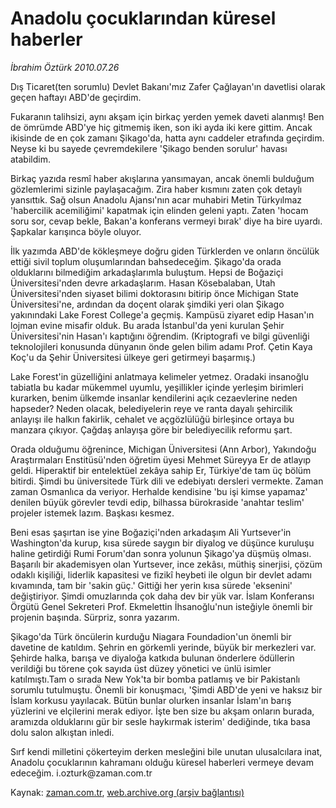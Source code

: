 # Anadolu çocuklarından küresel haberler

*İbrahim Öztürk 2010.07.26*

<td class="columnist-detail">
<p>Dış Ticaret(ten sorumlu) Devlet Bakanı'mız Zafer Çağlayan'ın davetlisi olarak geçen haftayı ABD'de geçirdim.</p>
<p>
<div id="haberMetinDiv">
<p>Fukaranın talihsizi, aynı akşam için birkaç yerden yemek daveti alanmış! Ben de ömrümde ABD'ye hiç gitmemiş iken, son iki ayda iki kere gittim. Ancak ikisinde de en çok zamanı Şikago'da, hatta aynı caddeler etrafında geçirdim. Neyse ki bu sayede çevremdekilere 'Şikago benden sorulur' havası atabildim.
<p>Birkaç yazıda resmî haber akışlarına yansımayan, ancak önemli bulduğum gözlemlerimi sizinle paylaşacağım. Zira haber kısmını zaten çok detaylı yansıttık. Sağ olsun Anadolu Ajansı'nın acar muhabiri Metin Türkyılmaz 'habercilik acemiliğimi' kapatmak için elinden geleni yaptı. Zaten 'hocam soru sor, cevap bekle, Bakan'a konferans vermeyi bırak' diye ha bire uyardı. Şapkalar karışınca böyle oluyor.
<p>İlk yazımda ABD'de kökleşmeye doğru giden Türklerden ve onların öncülük ettiği sivil toplum oluşumlarından bahsedeceğim. Şikago'da orada olduklarını bilmediğim arkadaşlarımla buluştum. Hepsi de Boğaziçi Üniversitesi'nden devre arkadaşlarım. Hasan Kösebalaban, Utah Üniversitesi'nden siyaset bilimi doktorasını bitirip önce Michigan State Üniversitesi'ne, ardından da doçent olarak şimdiki yeri olan Şikago yakınındaki Lake Forest College'a geçmiş. Kampüsü ziyaret edip Hasan'ın lojman evine misafir olduk. Bu arada İstanbul'da yeni kurulan Şehir Üniversitesi'nin Hasan'ı kaptığını öğrendim. (Kriptografi ve bilgi güvenliği teknolojileri konusunda dünyanın önde gelen bilim adamı Prof. Çetin Kaya Koç'u da Şehir Üniversitesi ülkeye geri getirmeyi başarmış.)
<p>Lake Forest'in güzelliğini anlatmaya kelimeler yetmez. Oradaki insanoğlu tabiatla bu kadar mükemmel uyumlu, yeşillikler içinde yerleşim birimleri kurarken, benim ülkemde insanlar kendilerini açık cezaevlerine neden hapseder? Neden olacak, belediyelerin reye ve ranta dayalı şehircilik anlayışı ile halkın fakirlik, cehalet ve açgözlülüğü birleşince ortaya bu manzara çıkıyor. Çağdaş anlayışa göre bir belediyecilik reformu şart.
<p>Orada olduğumu öğrenince, Michigan Üniversitesi (Ann Arbor), Yakındoğu Araştırmaları Enstitüsü'nden öğretim üyesi Mehmet Süreyya Er de atlayıp geldi. Hiperaktif bir entelektüel zekâya sahip Er, Türkiye'de tam üç bölüm bitirdi. Şimdi bu üniversitede Türk dili ve edebiyatı dersleri vermekte. Zaman zaman Osmanlıca da veriyor. Herhalde kendisine 'bu işi kimse yapamaz' denilen büyük görevler tevdi edip, bilhassa bürokraside 'anahtar teslim' projeler istemek lazım. Başkası kesmez.
<p>Beni esas şaşırtan ise yine Boğaziçi'nden arkadaşım Ali Yurtsever'in Washington'da kurup, kısa sürede saygın bir diyalog ve düşünce kuruluşu haline getirdiği Rumi Forum'dan sonra yolunun Şikago'ya düşmüş olması. Başarılı bir akademisyen olan Yurtsever, ince zekâsı, müthiş sinerjisi, çözüm odaklı kişiliği, liderlik kapasitesi ve fizikî heybeti ile olgun bir devlet adamı kıvamında, tam bir 'sakin güç.' Gittiği her yerin kısa sürede 'eksenini' değiştiriyor. Şimdi omuzlarında çok daha dev bir yük var. İslam Konferansı Örgütü Genel Sekreteri Prof. Ekmelettin İhsanoğlu'nun isteğiyle önemli bir projenin başında. Sürpriz, sonra yazarım.
<p>Şikago'da Türk öncülerin kurduğu Niagara Foundadion'un önemli bir davetine de katıldım. Şehrin en görkemli yerinde, büyük bir merkezleri var. Şehirde halka, barışa ve diyaloğa katkıda bulunan önderlere ödüllerin verildiği bu törene çok sayıda üst düzey yönetici ve ünlü isimler katılmıştı.Tam o sırada New Yok'ta bir bomba patlamış ve bir Pakistanlı sorumlu tutulmuştu. Önemli bir konuşmacı, 'Şimdi ABD'de yeni ve haksız bir İslam korkusu yayılacak. Bütün bunlar olurken insanlar İslam'ın barış yüzlerini ve elçilerini merak ediyor. İşte ben size bu akşam onların burada, aramızda olduklarını gür bir sesle haykırmak isterim' dediğinde, tıka basa dolu salon alkıştan inledi.
<p>Sırf kendi milletini çökerteyim derken mesleğini bile unutan ulusalcılara inat, Anadolu çocuklarının kahramanı olduğu küresel haberleri vermeye devam edeceğim. i.ozturk@zaman.com.tr
<p></p></p></p></p></p></p></p></p></p></div>
</p>
<a href="http://web.archive.org/web/20110106013016/mailto:i.ozturk@zaman.com.tr">
</a></td>

Kaynak: [zaman.com.tr](http://zaman.com.tr/yazar.do?yazino=1008812), [web.archive.org (arşiv bağlantısı)](http://web.archive.org/web/20110106013016/http://www.zaman.com.tr/yazar.do?yazino=1008812)
